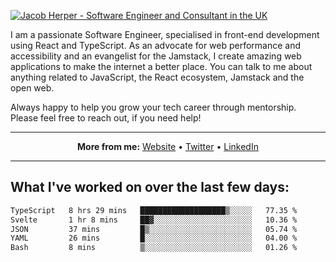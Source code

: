 [![Jacob Herper - Software Engineer and Consultant in the UK](https://res.cloudinary.com/jacobherper/image/upload/v1641506277/gh-image.png)](https://jacobherper.com/)

I am a passionate Software Engineer, specialised in front-end development using React and TypeScript. As an advocate for web performance and accessibility and an evangelist for the Jamstack, I create amazing web applications to make the internet a better place. You can talk to me about anything related to JavaScript, the React ecosystem, Jamstack and the open web.

Always happy to help you grow your tech career through mentorship. Please feel free to reach out, if you need help!

---

<p align="center">
  <strong>More from me:</strong> 
  <a href="https://jacobherper.com/">Website</a> •
  <a href="https://twitter.com/intent/follow?screen_name=jakeherp&tw_p=followbutton">Twitter</a> •
  <a href="https://www.linkedin.com/in/jacobherper/">LinkedIn</a>
</p>

---

## What I've worked on over the last few days:

<!--START_SECTION:waka-->

```txt
TypeScript   8 hrs 29 mins   ███████████████████▒░░░░░   77.35 %
Svelte       1 hr 8 mins     ██▓░░░░░░░░░░░░░░░░░░░░░░   10.36 %
JSON         37 mins         █▒░░░░░░░░░░░░░░░░░░░░░░░   05.74 %
YAML         26 mins         █░░░░░░░░░░░░░░░░░░░░░░░░   04.00 %
Bash         8 mins          ▒░░░░░░░░░░░░░░░░░░░░░░░░   01.26 %
```

<!--END_SECTION:waka-->
